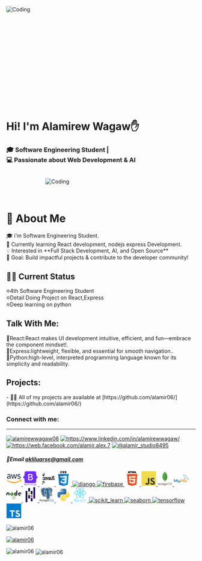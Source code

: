 <img align="right" alt="Coding" width="100%" height="300" src="https://i.pinimg.com/originals/87/f3/f1/87f3f1425b217691da645e97dbb50d55.gif">
<h1 align="left">Hi! I'm Alamirew Wagaw✋</h1>
<h3 align="left">🎓 Software Engineering Student | <br />💻 Passionate about Web Development & AI</h3><br />
<img align="right" alt="Coding" width="400" src="https://t4.ftcdn.net/jpg/10/03/58/99/240_F_1003589989_6NsF4FaseoJV1FKAgNupL9Vn879dvnhs.jpg">
<br /><br /><br />
<h1 >🚀 About Me</h1>
 🎓 i'm Software Engineering Student.<br />
 🌱 Currently learning React development, nodejs express Development.<br />
 💡 Interested in **Full Stack Development, AI, and Open Source**<br />
 🎯 Goal: Build impactful projects & contribute to the developer community!<br />

<h2 >👨‍🏫 Current Status</h2>
  🔯4th Software Engineering Student<br />
  🔯Detail Doing Project on React,Express<br />
  🔯Deep learning on python<br />
<h2>Talk With Me:</h2>
🧨React:React makes UI development intuitive, efficient, and fun—embrace the component mindset!.<br />
🧨Express:lightweight, flexible, and essential for smooth navigation..<br />
🧨Python:high-level, interpreted programming language known for its simplicity and readability.<br />
<h2> Projects:</h2>
- 👨‍💻 All of my projects are available at [https://github.com/alamir06/](https://github.com/alamir06/)<br />


<h3 >Connect with me:</h3><hr />
<p >
<a href="https://twitter.com/alamirewwagaw06" target="blank"><img align="center" src="https://raw.githubusercontent.com/rahuldkjain/github-profile-readme-generator/master/src/images/icons/Social/twitter.svg" alt="alamirewwagaw06" height="30" width="40" /></a>
<a href="https://linkedin.com/in/https://www.linkedin.com/in/alamirewwagaw/" target="blank"><img align="center" src="https://raw.githubusercontent.com/rahuldkjain/github-profile-readme-generator/master/src/images/icons/Social/linked-in-alt.svg" alt="https://www.linkedin.com/in/alamirewwagaw/" height="30" width="40" /></a>
<a href="https://fb.com/https://web.facebook.com/alamir.alex.7" target="blank"><img align="center" src="https://raw.githubusercontent.com/rahuldkjain/github-profile-readme-generator/master/src/images/icons/Social/facebook.svg" alt="https://web.facebook.com/alamir.alex.7" height="30" width="40" /></a>
<a href="https://www.youtube.com/c/@alamir_studio8495" target="blank"><img align="center" src="https://raw.githubusercontent.com/rahuldkjain/github-profile-readme-generator/master/src/images/icons/Social/youtube.svg" alt="@alamir_studio8495" height="30" width="40" /></a>
</p>
<h5>📩Email
<a href="mailto:akliluarse@gmail.com">akliluarse@gmail.com</a></h5>
<p align="left"> <a href="https://aws.amazon.com" target="_blank" rel="noreferrer"> <img src="https://raw.githubusercontent.com/devicons/devicon/master/icons/amazonwebservices/amazonwebservices-original-wordmark.svg" alt="aws" width="40" height="40"/> </a> <a href="https://getbootstrap.com" target="_blank" rel="noreferrer"> <img src="https://raw.githubusercontent.com/devicons/devicon/master/icons/bootstrap/bootstrap-plain-wordmark.svg" alt="bootstrap" width="40" height="40"/> </a> <a href="https://canvasjs.com" target="_blank" rel="noreferrer"> <img src="https://raw.githubusercontent.com/Hardik0307/Hardik0307/master/assets/canvasjs-charts.svg" alt="canvasjs" width="40" height="40"/> </a> <a href="https://www.w3schools.com/css/" target="_blank" rel="noreferrer"> <img src="https://raw.githubusercontent.com/devicons/devicon/master/icons/css3/css3-original-wordmark.svg" alt="css3" width="40" height="40"/> </a> <a href="https://www.djangoproject.com/" target="_blank" rel="noreferrer"> <img src="https://cdn.worldvectorlogo.com/logos/django.svg" alt="django" width="40" height="40"/> </a> <a href="https://firebase.google.com/" target="_blank" rel="noreferrer"> <img src="https://www.vectorlogo.zone/logos/firebase/firebase-icon.svg" alt="firebase" width="40" height="40"/> </a> <a href="https://www.w3.org/html/" target="_blank" rel="noreferrer"> <img src="https://raw.githubusercontent.com/devicons/devicon/master/icons/html5/html5-original-wordmark.svg" alt="html5" width="40" height="40"/> </a> <a href="https://developer.mozilla.org/en-US/docs/Web/JavaScript" target="_blank" rel="noreferrer"> <img src="https://raw.githubusercontent.com/devicons/devicon/master/icons/javascript/javascript-original.svg" alt="javascript" width="40" height="40"/> </a> <a href="https://www.mongodb.com/" target="_blank" rel="noreferrer"> <img src="https://raw.githubusercontent.com/devicons/devicon/master/icons/mongodb/mongodb-original-wordmark.svg" alt="mongodb" width="40" height="40"/> </a> <a href="https://www.mysql.com/" target="_blank" rel="noreferrer"> <img src="https://raw.githubusercontent.com/devicons/devicon/master/icons/mysql/mysql-original-wordmark.svg" alt="mysql" width="40" height="40"/> </a> <a href="https://nodejs.org" target="_blank" rel="noreferrer"> <img src="https://raw.githubusercontent.com/devicons/devicon/master/icons/nodejs/nodejs-original-wordmark.svg" alt="nodejs" width="40" height="40"/> </a> <a href="https://pandas.pydata.org/" target="_blank" rel="noreferrer"> <img src="https://raw.githubusercontent.com/devicons/devicon/2ae2a900d2f041da66e950e4d48052658d850630/icons/pandas/pandas-original.svg" alt="pandas" width="40" height="40"/> </a> <a href="https://www.postgresql.org" target="_blank" rel="noreferrer"> <img src="https://raw.githubusercontent.com/devicons/devicon/master/icons/postgresql/postgresql-original-wordmark.svg" alt="postgresql" width="40" height="40"/> </a> <a href="https://www.python.org" target="_blank" rel="noreferrer"> <img src="https://raw.githubusercontent.com/devicons/devicon/master/icons/python/python-original.svg" alt="python" width="40" height="40"/> </a> <a href="https://reactjs.org/" target="_blank" rel="noreferrer"> <img src="https://raw.githubusercontent.com/devicons/devicon/master/icons/react/react-original-wordmark.svg" alt="react" width="40" height="40"/> </a> <a href="https://scikit-learn.org/" target="_blank" rel="noreferrer"> <img src="https://upload.wikimedia.org/wikipedia/commons/0/05/Scikit_learn_logo_small.svg" alt="scikit_learn" width="40" height="40"/> </a> <a href="https://seaborn.pydata.org/" target="_blank" rel="noreferrer"> <img src="https://seaborn.pydata.org/_images/logo-mark-lightbg.svg" alt="seaborn" width="40" height="40"/> </a> <a href="https://www.tensorflow.org" target="_blank" rel="noreferrer"> <img src="https://www.vectorlogo.zone/logos/tensorflow/tensorflow-icon.svg" alt="tensorflow" width="40" height="40"/> </a> <a href="https://www.typescriptlang.org/" target="_blank" rel="noreferrer"> <img src="https://raw.githubusercontent.com/devicons/devicon/master/icons/typescript/typescript-original.svg" alt="typescript" width="40" height="40"/> </a> </p>
<p > <img src="https://komarev.com/ghpvc/?username=alamir06&label=Profile%20views&color=0e75b6&style=flat" alt="alamir06" /> </p>

<p > <a href="https://github.com/ryo-ma/github-profile-trophy"><img src="https://github-profile-trophy.vercel.app/?username=alamir06" alt="alamir06" /></a> </p>

<p><img align="left" src="https://github-readme-stats.vercel.app/api/top-langs?username=alamir06&show_icons=true&locale=en&layout=compact" alt="alamir06" /></p>

<p>&nbsp;<img align="center" src="https://github-readme-stats.vercel.app/api?username=alamir06&show_icons=true&locale=en" alt="alamir06" /></p>
